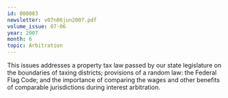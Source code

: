 ```yaml
---
id: 000083
newsletter: v07n06jun2007.pdf
volume_issue: 07-06
year: 2007
month: 6
topic: Arbitration
---
```


This issues addresses a property tax law passed by our state legislature on the boundaries of taxing districts; provisions of a random law: the Federal Flag Code; and the importance of comparing the wages and other benefits of comparable jurisdictions during interest arbitration.